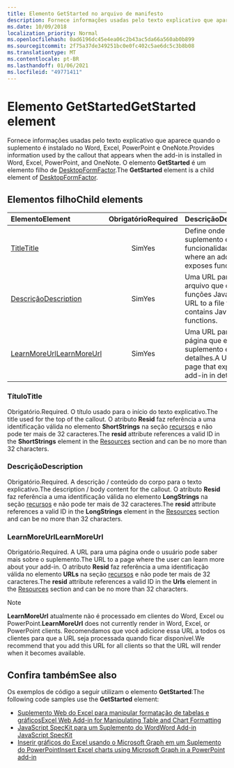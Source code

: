 ```yaml
---
title: Elemento GetStarted no arquivo de manifesto
description: Fornece informações usadas pelo texto explicativo que aparece quando o suplemento é instalado no Word, Excel, PowerPoint e OneNote.
ms.date: 10/09/2018
localization_priority: Normal
ms.openlocfilehash: 0ad6196dc45e4ea06c2b43ac5da66a560ab0b899
ms.sourcegitcommit: 2f75a37de349251bc0e0fc402c5ae6dc5c3b8b08
ms.translationtype: MT
ms.contentlocale: pt-BR
ms.lasthandoff: 01/06/2021
ms.locfileid: "49771411"
---
```

# <a name="getstarted-element"></a><span data-ttu-id="5a18a-103">Elemento GetStarted</span><span class="sxs-lookup"><span data-stu-id="5a18a-103">GetStarted element</span></span>

<span data-ttu-id="5a18a-104">Fornece informações usadas pelo texto explicativo que aparece quando o suplemento é instalado no Word, Excel, PowerPoint e OneNote.</span><span class="sxs-lookup"><span data-stu-id="5a18a-104">Provides information used by the callout that appears when the add-in is installed in Word, Excel, PowerPoint, and OneNote.</span></span> <span data-ttu-id="5a18a-105">O elemento **GetStarted** é um elemento filho de [DesktopFormFactor](desktopformfactor.md).</span><span class="sxs-lookup"><span data-stu-id="5a18a-105">The **GetStarted** element is a child element of [DesktopFormFactor](desktopformfactor.md).</span></span>

## <a name="child-elements"></a><span data-ttu-id="5a18a-106">Elementos filho</span><span class="sxs-lookup"><span data-stu-id="5a18a-106">Child elements</span></span>

| <span data-ttu-id="5a18a-107">Elemento</span><span class="sxs-lookup"><span data-stu-id="5a18a-107">Element</span></span>                       | <span data-ttu-id="5a18a-108">Obrigatório</span><span class="sxs-lookup"><span data-stu-id="5a18a-108">Required</span></span> | <span data-ttu-id="5a18a-109">Descrição</span><span class="sxs-lookup"><span data-stu-id="5a18a-109">Description</span></span>                                        |
|:------------------------------|:--------:|:---------------------------------------------------|
| [<span data-ttu-id="5a18a-110">Title</span><span class="sxs-lookup"><span data-stu-id="5a18a-110">Title</span></span>](#title)               | <span data-ttu-id="5a18a-111">Sim</span><span class="sxs-lookup"><span data-stu-id="5a18a-111">Yes</span></span>      | <span data-ttu-id="5a18a-112">Define onde um suplemento expõe a funcionalidade.</span><span class="sxs-lookup"><span data-stu-id="5a18a-112">Defines where an add-in exposes functionality.</span></span>     |
| [<span data-ttu-id="5a18a-113">Descrição</span><span class="sxs-lookup"><span data-stu-id="5a18a-113">Description</span></span>](#description)   | <span data-ttu-id="5a18a-114">Sim</span><span class="sxs-lookup"><span data-stu-id="5a18a-114">Yes</span></span>      | <span data-ttu-id="5a18a-115">Uma URL para um arquivo que contém funções JavaScript.</span><span class="sxs-lookup"><span data-stu-id="5a18a-115">A URL to a file that contains JavaScript functions.</span></span>|
| [<span data-ttu-id="5a18a-116">LearnMoreUrl</span><span class="sxs-lookup"><span data-stu-id="5a18a-116">LearnMoreUrl</span></span>](#learnmoreurl) | <span data-ttu-id="5a18a-117">Sim</span><span class="sxs-lookup"><span data-stu-id="5a18a-117">Yes</span></span>       | <span data-ttu-id="5a18a-118">Uma URL para uma página que explica o suplemento em detalhes.</span><span class="sxs-lookup"><span data-stu-id="5a18a-118">A URL to a page that explains the add-in in detail.</span></span>   |

### <a name="title"></a><span data-ttu-id="5a18a-119">Título</span><span class="sxs-lookup"><span data-stu-id="5a18a-119">Title</span></span> 

<span data-ttu-id="5a18a-120">Obrigatório.</span><span class="sxs-lookup"><span data-stu-id="5a18a-120">Required.</span></span> <span data-ttu-id="5a18a-121">O título usado para o início do texto explicativo.</span><span class="sxs-lookup"><span data-stu-id="5a18a-121">The title used for the top of the callout.</span></span> <span data-ttu-id="5a18a-122">O atributo **Resid** faz referência a uma identificação válida no elemento **ShortStrings** na seção [recursos](resources.md) e não pode ter mais de 32 caracteres.</span><span class="sxs-lookup"><span data-stu-id="5a18a-122">The **resid** attribute references a valid ID in the **ShortStrings** element in the [Resources](resources.md) section and can be no more than 32 characters.</span></span>

### <a name="description"></a><span data-ttu-id="5a18a-123">Descrição</span><span class="sxs-lookup"><span data-stu-id="5a18a-123">Description</span></span>

<span data-ttu-id="5a18a-124">Obrigatório.</span><span class="sxs-lookup"><span data-stu-id="5a18a-124">Required.</span></span> <span data-ttu-id="5a18a-125">A descrição / conteúdo do corpo para o texto explicativo.</span><span class="sxs-lookup"><span data-stu-id="5a18a-125">The description / body content for the callout.</span></span> <span data-ttu-id="5a18a-126">O atributo **Resid** faz referência a uma identificação válida no elemento **LongStrings** na seção [recursos](resources.md) e não pode ter mais de 32 caracteres.</span><span class="sxs-lookup"><span data-stu-id="5a18a-126">The **resid** attribute references a valid ID in the **LongStrings** element in the [Resources](resources.md) section and can be no more than 32 characters.</span></span>

### <a name="learnmoreurl"></a><span data-ttu-id="5a18a-127">LearnMoreUrl</span><span class="sxs-lookup"><span data-stu-id="5a18a-127">LearnMoreUrl</span></span>

<span data-ttu-id="5a18a-128">Obrigatório.</span><span class="sxs-lookup"><span data-stu-id="5a18a-128">Required.</span></span> <span data-ttu-id="5a18a-129">A URL para uma página onde o usuário pode saber mais sobre o suplemento.</span><span class="sxs-lookup"><span data-stu-id="5a18a-129">The URL to a page where the user can learn more about your add-in.</span></span> <span data-ttu-id="5a18a-130">O atributo **Resid** faz referência a uma identificação válida no elemento **URLs** na seção [recursos](resources.md) e não pode ter mais de 32 caracteres.</span><span class="sxs-lookup"><span data-stu-id="5a18a-130">The **resid** attribute references a valid ID in the **Urls** element in the [Resources](resources.md) section and can be no more than 32 characters.</span></span>

> [!NOTE]
> <span data-ttu-id="5a18a-131">**LearnMoreUrl** atualmente não é processado em clientes do Word, Excel ou PowerPoint.</span><span class="sxs-lookup"><span data-stu-id="5a18a-131">**LearnMoreUrl** does not currently render in Word, Excel, or PowerPoint clients.</span></span> <span data-ttu-id="5a18a-132">Recomendamos que você adicione essa URL a todos os clientes para que a URL seja processada quando ficar disponível.</span><span class="sxs-lookup"><span data-stu-id="5a18a-132">We recommend that you add this URL for all clients so that the URL will render when it becomes available.</span></span> 

## <a name="see-also"></a><span data-ttu-id="5a18a-133">Confira também</span><span class="sxs-lookup"><span data-stu-id="5a18a-133">See also</span></span>

<span data-ttu-id="5a18a-134">Os exemplos de código a seguir utilizam o elemento **GetStarted**:</span><span class="sxs-lookup"><span data-stu-id="5a18a-134">The following code samples use the **GetStarted** element:</span></span>

* [<span data-ttu-id="5a18a-135">Suplemento Web do Excel para manipular formatação de tabelas e gráficos</span><span class="sxs-lookup"><span data-stu-id="5a18a-135">Excel Web Add-in for Manipulating Table and Chart Formatting</span></span>](https://github.com/OfficeDev/Excel-Add-in-JavaScript-SalesTracker)
* [<span data-ttu-id="5a18a-136">JavaScript SpecKit para um Suplemento do Word</span><span class="sxs-lookup"><span data-stu-id="5a18a-136">Word Add-in JavaScript SpecKit</span></span>](https://github.com/OfficeDev/Word-Add-in-JS-SpecKit)
* [<span data-ttu-id="5a18a-137">Inserir gráficos do Excel usando o Microsoft Graph em um Suplemento do PowerPoint</span><span class="sxs-lookup"><span data-stu-id="5a18a-137">Insert Excel charts using Microsoft Graph in a PowerPoint add-in</span></span>](https://github.com/OfficeDev/PowerPoint-Add-in-Microsoft-Graph-ASPNET-InsertChart)
